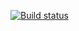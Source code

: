 [![Build status](https://ci.appveyor.com/api/projects/status/l0b5y47uh3i8d2r8?svg=true)](https://ci.appveyor.com/project/KirillKazakoff/fileloader)